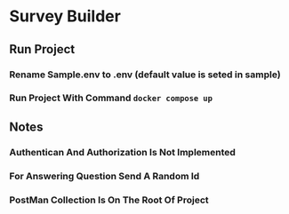 
# Survey Builder

## Run Project

### Rename Sample.env to .env (default value is seted in sample)

### Run Project With Command ``` docker compose up ```

## Notes

### Authentican And Authorization Is Not Implemented

### For Answering Question Send A Random Id 

### PostMan Collection Is On The Root Of Project


